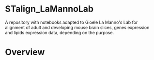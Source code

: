 # STalign_LaMannoLab
A repository with notebooks adapted to Gioele La Manno's Lab for alignment of adult and developing mouse brain slices, genes expression and lipids expression data, depending on the purpose.

# Overview
